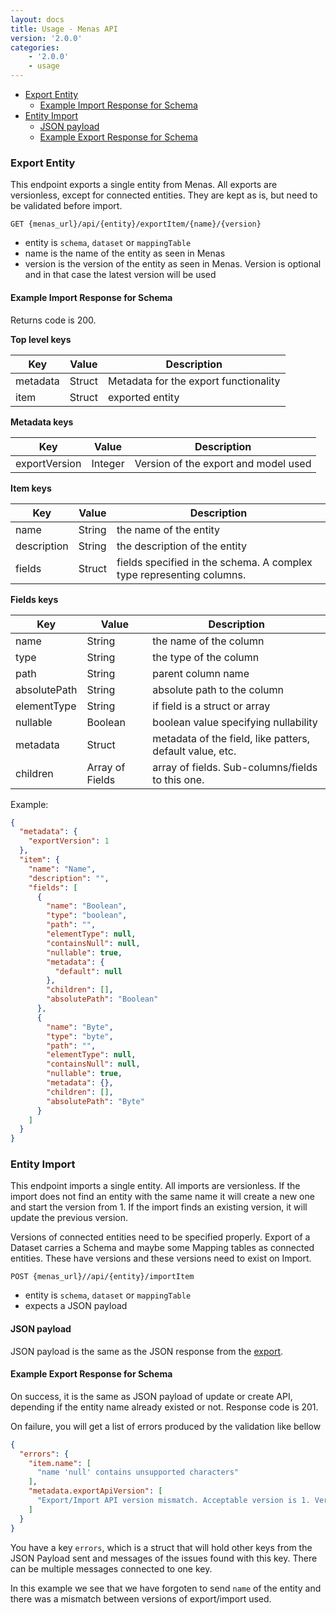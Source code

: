 ```yaml
---
layout: docs
title: Usage - Menas API
version: '2.0.0'
categories:
    - '2.0.0'
    - usage
---
```


- [Export Entity](#export-entity)
  - [Example Import Response for Schema](#example-import-response-for-schema)
- [Entity Import](#entity-import)
  - [JSON payload](#json-payload)
  - [Example Export Response for Schema](#example-export-response-for-schema)


### Export Entity

This endpoint exports a single entity from Menas. All exports are versionless, except for connected entities. They are kept as is, but need to be validated before import.

`GET {menas_url}/api/{entity}/exportItem/{name}/{version}`

- entity is `schema`, `dataset` or `mappingTable`
- name is the name of the entity as seen in Menas
- version is the version of the entity as seen in Menas. Version is optional and in that case the latest version will be used

#### Example Import Response for Schema

Returns code is 200.

**Top level keys**

| Key | Value | Description |
|---|---|---|
| metadata | Struct | Metadata for the export functionality |
| item | Struct | exported entity |

**Metadata keys**

| Key | Value | Description |
|---|---|---|
| exportVersion | Integer | Version of the export and model used |

**Item keys**

| Key | Value | Description |
|---|---|---|
| name | String | the name of the entity |
| description | String | the description of the entity |
| fields | Struct | fields specified in the schema. A complex type representing columns. |

**Fields keys**

| Key | Value | Description |
|---|---|---|
| name | String | the name of the column |
| type | String | the type of the column |
| path | String | parent column name |
| absolutePath | String | absolute path to the column |
| elementType | String | if field is a struct or array |
| nullable | Boolean | boolean value specifying nullability |
| metadata | Struct | metadata of the field, like patters, default value, etc. |
| children | Array of Fields | array of fields. Sub-columns/fields to this one. |


Example:
```json
{
  "metadata": {
    "exportVersion": 1
  },
  "item": {
    "name": "Name",
    "description": "",
    "fields": [
      {
        "name": "Boolean",
        "type": "boolean",
        "path": "",
        "elementType": null,
        "containsNull": null,
        "nullable": true,
        "metadata": {
          "default": null
        },
        "children": [],
        "absolutePath": "Boolean"
      },
      {
        "name": "Byte",
        "type": "byte",
        "path": "",
        "elementType": null,
        "containsNull": null,
        "nullable": true,
        "metadata": {},
        "children": [],
        "absolutePath": "Byte"
      }
    ]
  }
}
```

### Entity Import

This endpoint imports a single entity. All imports are versionless. If the import does not find an entity with the same name it will create a new one and start the version from 1. If the import finds an existing version, it will update the previous version.

Versions of connected entities need to be specified properly. Export of a Dataset carries a Schema and maybe some Mapping tables as connected entities. These have versions and these versions need to exist on Import.

`POST {menas_url}//api/{entity}/importItem`

- entity is `schema`, `dataset` or `mappingTable`
- expects a JSON payload

#### JSON payload

JSON payload is the same as the JSON response from the [export](#example-import-response-for-schema).

#### Example Export Response for Schema

On success, it is the same as JSON payload of update or create API, depending if the entity name already existed or not. Response code is 201.

On failure, you will get a list of errors produced by the validation like bellow

```json
{
  "errors": {
    "item.name": [
      "name 'null' contains unsupported characters"
    ],
    "metadata.exportApiVersion": [
      "Export/Import API version mismatch. Acceptable version is 1. Version passed is 2"
    ]
  }
}
```

You have a key `errors`, which is a struct that will hold other keys from the JSON Payload sent and messages of the issues found with this key. 
There can be multiple messages connected to one key.

In this example we see that we have forgoten to send `name` of the entity and there was a mismatch between versions of export/import used. 
